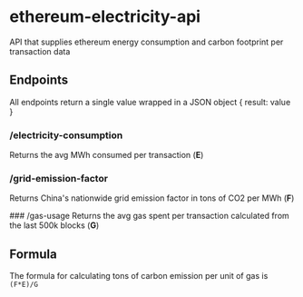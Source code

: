 # ethereum-electricity-api
API that supplies ethereum energy consumption and carbon footprint per transaction data

## Endpoints
All endpoints return a single value wrapped in a JSON object { result: value }

### /electricity-consumption
Returns the avg MWh consumed per transaction (**E**)

### /grid-emission-factor
Returns China's nationwide grid emission factor in tons of CO2 per MWh (**F**)

### /gas-usage
Returns the avg gas spent per transaction calculated from the last 500k blocks (**G**)

## Formula

The formula for calculating tons of carbon emission per unit of gas is `(F*E)/G`